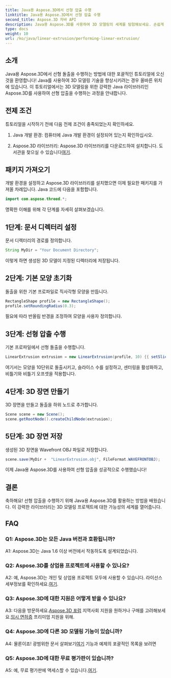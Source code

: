 ```yaml
---
title: Java용 Aspose.3D에서 선형 압출 수행
linktitle: Java용 Aspose.3D에서 선형 압출 수행
second_title: Aspose.3D 자바 API
description: Java용 Aspose.3D를 사용하여 3D 모델링의 세계를 탐험해보세요. 손쉽게 선형 압출을 수행하는 방법을 알아보세요.
type: docs
weight: 10
url: /ko/java/linear-extrusion/performing-linear-extrusion/
---
```

## 소개

Java용 Aspose.3D에서 선형 돌출을 수행하는 방법에 대한 포괄적인 튜토리얼에 오신 것을 환영합니다! Java를 사용하여 3D 모델링 기술을 향상시키려는 경우 올바른 위치에 있습니다. 이 튜토리얼에서는 3D 모델링을 위한 강력한 Java 라이브러리인 Aspose.3D를 사용하여 선형 압출을 수행하는 과정을 안내합니다.

## 전제 조건

튜토리얼을 시작하기 전에 다음 전제 조건이 충족되었는지 확인하세요.

1. Java 개발 환경: 컴퓨터에 Java 개발 환경이 설정되어 있는지 확인하십시오.

2.  Aspose.3D 라이브러리: Aspose.3D 라이브러리를 다운로드하여 설치합니다. 도서관을 찾으실 수 있습니다[여기](https://releases.aspose.com/3d/java/).

## 패키지 가져오기

개발 환경을 설정하고 Aspose.3D 라이브러리를 설치했으면 이제 필요한 패키지를 가져올 차례입니다. Java 코드에 다음을 포함합니다.

```java
import com.aspose.threed.*;
```

명확한 이해를 위해 각 단계를 자세히 살펴보겠습니다.

## 1단계: 문서 디렉터리 설정

문서 디렉터리의 경로를 정의합니다.

```java
String MyDir = "Your Document Directory";
```

이렇게 하면 생성된 3D 모델이 지정된 디렉터리에 저장됩니다.

## 2단계: 기본 모양 초기화

돌출을 위한 기본 프로파일로 직사각형 모양을 만듭니다.

```java
RectangleShape profile = new RectangleShape();
profile.setRoundingRadius(0.3);
```

필요에 따라 반올림 반경을 조정하여 모양을 사용자 정의합니다.

## 3단계: 선형 압출 수행

기본 프로파일에서 선형 돌출을 수행합니다.

```java
LinearExtrusion extrusion = new LinearExtrusion(profile, 10) {{ setSlices(100); setCenter(true); setTwist(360); setTwistOffset(new Vector3(10, 0, 0));}};
```

여기서는 모양을 10단위로 돌출시키고, 슬라이스 수를 설정하고, 센터링을 활성화하고, 비틀기와 비틀기 오프셋을 적용합니다.

## 4단계: 3D 장면 만들기

3D 장면을 만들고 돌출을 하위 노드로 추가합니다.

```java
Scene scene = new Scene();
scene.getRootNode().createChildNode(extrusion);
```

## 5단계: 3D 장면 저장

생성된 3D 장면을 Wavefront OBJ 파일로 저장합니다.

```java
scene.save(MyDir +  "LinearExtrusion.obj", FileFormat.WAVEFRONTOBJ);
```

이제 Java용 Aspose.3D를 사용하여 선형 압출을 성공적으로 수행했습니다!

## 결론

축하해요! 선형 압출을 수행하기 위해 Java용 Aspose.3D를 활용하는 방법을 배웠습니다. 이 강력한 라이브러리는 3D 모델링 프로젝트에 대한 가능성의 세계를 열어줍니다.

## FAQ

### Q1: Aspose.3D는 모든 Java 버전과 호환됩니까?

A1: Aspose.3D는 Java 1.6 이상 버전에서 작동하도록 설계되었습니다.

### Q2: Aspose.3D를 상업용 프로젝트에 사용할 수 있나요?

A2: 예, Aspose.3D는 개인 및 상업용 프로젝트 모두에 사용할 수 있습니다. 라이선스 세부정보를 확인하세요.[여기](https://purchase.aspose.com/buy).

### Q3: Aspose.3D에 대한 지원은 어떻게 받을 수 있나요?

 A3: 다음을 방문하세요.[Aspose.3D 포럼](https://forum.aspose.com/c/3d/18) 지역사회 지원을 원하거나 구매를 고려해보세요.[임시 면허증](https://purchase.aspose.com/temporary-license/) 프리미엄 지원을 위해.

### Q4: Aspose.3D에 다른 3D 모델링 기능이 있습니까?

 A4: 물론이죠! 광범위한 문서 살펴보기[여기](https://reference.aspose.com/3d/java/) 기능과 예제의 포괄적인 목록을 보려면

### Q5: Aspose.3D에 대한 무료 평가판이 있습니까?

 A5: 예, 무료 평가판에 액세스할 수 있습니다.[여기](https://releases.aspose.com/).